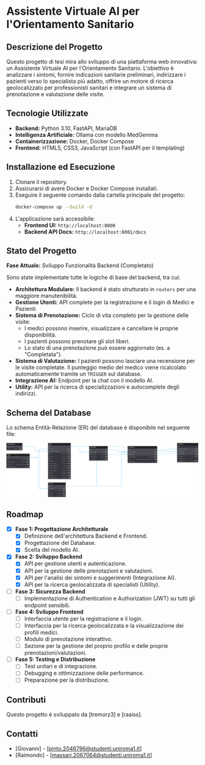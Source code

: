 # Assistente Virtuale AI per l'Orientamento Sanitario

## Descrizione del Progetto
Questo progetto di tesi mira allo sviluppo di una piattaforma web innovativa: un Assistente Virtuale AI per l'Orientamento Sanitario. L'obiettivo è analizzare i sintomi, fornire indicazioni sanitarie preliminari, indirizzare i pazienti verso lo specialista più adatto, offrire un motore di ricerca geolocalizzato per professionisti sanitari e integrare un sistema di prenotazione e valutazione delle visite.

## Tecnologie Utilizzate
* **Backend:** Python 3.10, FastAPI, MariaDB
* **Intelligenza Artificiale:** Ollama con modello MedGemma
* **Containerizzazione:** Docker, Docker Compose
* **Frontend:** HTML5, CSS3, JavaScript (con FastAPI per il templating)

## Installazione ed Esecuzione
1.  Clonare il repository.
2.  Assicurarsi di avere Docker e Docker Compose installati.
3.  Eseguire il seguente comando dalla cartella principale del progetto:
    ```bash
    docker-compose up --build -d
    ```
4.  L'applicazione sarà accessibile:
    * **Frontend UI:** `http://localhost:8000`
    * **Backend API Docs:** `http://localhost:8001/docs`

## Stato del Progetto
**Fase Attuale:** Sviluppo Funzionalità Backend (Completato)

Sono state implementate tutte le logiche di base del backend, tra cui:
* **Architettura Modulare:** Il backend è stato strutturato in `routers` per una maggiore manutenibilità.
* **Gestione Utenti:** API complete per la registrazione e il login di Medici e Pazienti.
* **Sistema di Prenotazione:** Ciclo di vita completo per la gestione delle visite:
    * I medici possono inserire, visualizzare e cancellare le proprie disponibilità.
    * I pazienti possono prenotare gli slot liberi.
    * Lo stato di una prenotazione può essere aggiornato (es. a "Completata").
* **Sistema di Valutazione:** I pazienti possono lasciare una recensione per le visite completate. Il punteggio medio del medico viene ricalcolato automaticamente tramite un `TRIGGER` sul database.
* **Integrazione AI:** Endpoint per la chat con il modello AI.
* **Utility:** API per la ricerca di specializzazioni e autocomplete degli indirizzi.

## Schema del Database
Lo schema Entità-Relazione (ER) del database è disponibile nel seguente file:

[![Schema ER del Database](./docs/schema_ER_DB.svg)](./docs/schema_ER_DB.svg)

## Roadmap
- [x] **Fase 1: Progettazione Architetturale**
    - [x] Definizione dell'architettura Backend e Frontend.
    - [x] Progettazione del Database.
    - [x] Scelta del modello AI.
- [x] **Fase 2: Sviluppo Backend**
    - [x] API per gestione utenti e autenticazione.
    - [x] API per la gestione delle prenotazioni e valutazioni.
    - [x] API per l'analisi dei sintomi e suggerimenti (Integrazione AI).
    - [x] API per la ricerca geolocalizzata di specialisti (Utility).
- [ ] **Fase 3: Sicurezza Backend**
    - [ ] Implementazione di Authentication e Authorization (JWT) su tutti gli endpoint sensibili.
- [ ] **Fase 4: Sviluppo Frontend**
    - [ ] Interfaccia utente per la registrazione e il login.
    - [ ] Interfaccia per la ricerca geolocalizzata e la visualizzazione dei profili medici.
    - [ ] Modulo di prenotazione interattivo.
    - [ ] Sezione per la gestione del proprio profilo e delle proprie prenotazioni/valutazioni.
- [ ] **Fase 5: Testing e Distribuzione**
    - [ ] Test unitari e di integrazione.
    - [ ] Debugging e ottimizzazione delle performance.
    - [ ] Preparazione per la distribuzione.

## Contributi
Questo progetto è sviluppato da [tremorz3] e [raaiss].

## Contatti
- [Giovanni] - [pinto.2046796@studenti.uniroma1.it]
- [Raimondo] - [massari.2067064@studenti.uniroma1.it]
